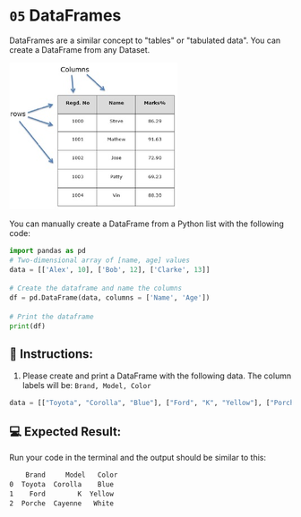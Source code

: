 # `05` DataFrames

DataFrames are a similar concept to "tables" or "tabulated data". You can create a DataFrame from any Dataset.

![DataFrame example](../../assets/dataframe.jpeg)

You can manually create a DataFrame from a Python list with the following code:

```python
import pandas as pd
# Two-dimensional array of [name, age] values
data = [['Alex', 10], ['Bob', 12], ['Clarke', 13]]

# Create the dataframe and name the columns
df = pd.DataFrame(data, columns = ['Name', 'Age'])

# Print the dataframe
print(df)
```

## 📝 Instructions:

1. Please create and print a DataFrame with the following data. The column labels will be: `Brand, Model, Color`

```python
data = [["Toyota", "Corolla", "Blue"], ["Ford", "K", "Yellow"], ["Porche", "Cayenne", "White"]]
```

## 💻 Expected Result:

Run your code in the terminal and the output should be similar to this:

```bash
    Brand     Model   Color
0  Toyota  Corolla    Blue
1    Ford        K  Yellow
2  Porche  Cayenne   White
```
